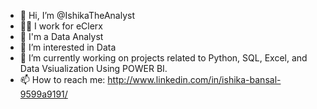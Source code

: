 - 👋 Hi, I’m @IshikaTheAnalyst
- 👩‍💻 I work for eClerx
- 🌱 I'm a Data Analyst
- 👀 I’m interested in Data
- 🤖 I’m currently working on projects related to Python, SQL, Excel, and Data Vsiualization Using POWER BI.
- 📫 How to reach me: http://www.linkedin.com/in/ishika-bansal-9599a9191/

<!---
IshikaTheAnalyst/IshikaTheAnalyst is a ✨ special ✨ repository because its `README.md` (this file) appears on your GitHub profile.
You can click the Preview link to take a look at your changes.
--->
